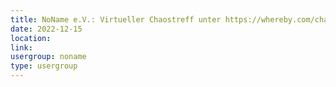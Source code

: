 ```yaml
---
title: NoName e.V.: Virtueller Chaostreff unter https://whereby.com/chaos-hd?roundedCornersOff
date: 2022-12-15
location: 
link: 
usergroup: noname
type: usergroup
---
```

